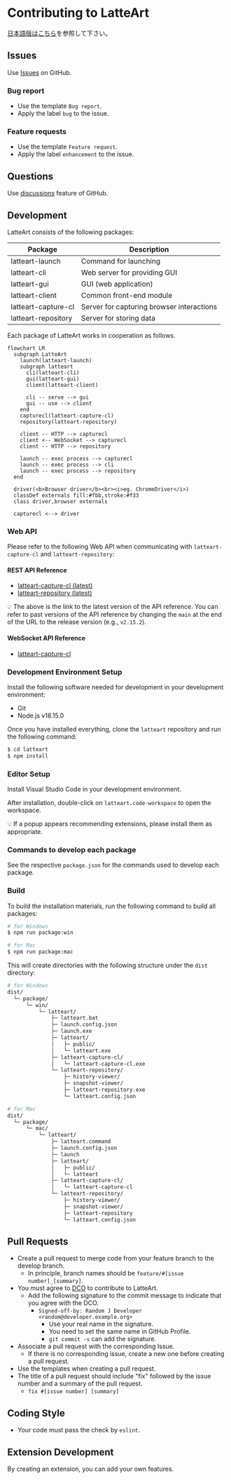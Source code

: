 # Contributing to LatteArt

[日本語版はこちら](contributing_ja.md)を参照して下さい。

## Issues

Use [Issues](https://github.com/latteart-org/latteart/issues) on GitHub.

### Bug report

- Use the template `Bug report`.
- Apply the label `bug` to the issue.

### Feature requests

- Use the template `Feature request`.
- Apply the label `enhancement` to the issue.

## Questions

Use [discussions](https://github.com/latteart-org/latteart/discussions) feature of GitHub.

## Development

LatteArt consists of the following packages:

| Package             | Description                               |
| ------------------- | ----------------------------------------- |
| latteart-launch     | Command for launching                     |
| latteart-cli        | Web server for providing GUI              |
| latteart-gui        | GUI (web application)                     |
| latteart-client     | Common front-end module                   |
| latteart-capture-cl | Server for capturing browser interactions |
| latteart-repository | Server for storing data                   |

Each package of LatteArt works in cooperation as follows.

```mermaid
flowchart LR
  subgraph LatteArt
    launch(latteart-launch)
    subgraph latteart
      cli(latteart-cli)
      gui(latteart-gui)
      client(latteart-client)

      cli -- serve --> gui
      gui -- use --> client
    end
    capturecl(latteart-capture-cl)
    repository(latteart-repository)

    client -- HTTP --> capturecl
    client <-- WebSocket --> capturecl
    client -- HTTP --> repository

    launch -- exec process --> capturecl
    launch -- exec process --> cli
    launch -- exec process --> repository
  end

  driver(<b>Browser driver</b><br><i>eg. ChromeDriver</i>)
  classDef externals fill:#fbb,stroke:#f33
  class driver,browser externals

  capturecl <--> driver
```

### Web API

Please refer to the following Web API when communicating with `latteart-capture-cl` and `latteart-repository`:

#### REST API Reference

- [latteart-capture-cl (latest)](https://latteart-org.github.io/latteart/docs/api/latteart-capture-cl/rest/main/)
- [latteart-repository (latest)](https://latteart-org.github.io/latteart/docs/api/latteart-repository/rest/main/)

:bulb: The above is the link to the latest version of the API reference. You can refer to past versions of the API reference by changing the `main` at the end of the URL to the release version (e.g., `v2.15.2`).

#### WebSocket API Reference

- [latteart-capture-cl](../packages/latteart-capture-cl/docs/api/websocket.md)

### Development Environment Setup

Install the following software needed for development in your development environment:

- Git
- Node.js v18.15.0

Once you have installed everything, clone the `latteart` repository and run the following command:

```bash
$ cd latteart
$ npm install
```

### Editor Setup

Install Visual Studio Code in your development environment.

After installation, double-click on `latteart.code-workspace` to open the workspace.

:bulb: If a popup appears recommending extensions, please install them as appropriate.

### Commands to develop each package

See the respective `package.json` for the commands used to develop each package.

### Build

To build the installation materials, run the following command to build all packages:

```bash
# for Windows
$ npm run package:win

# for Mac
$ npm run package:mac
```

This will create directories with the following structure under the `dist` directory:

```bash
# for Windows
dist/
  └─ package/
      └─ win/
          └─ latteart/
              ├─ latteart.bat
              ├─ launch.config.json
              ├─ launch.exe
              ├─ latteart/
              │   ├─ public/
              │   └─ latteart.exe
              ├─ latteart-capture-cl/
              │   └─ latteart-capture-cl.exe
              └─ latteart-repository/
                  ├─ history-viewer/
                  ├─ snapshot-viewer/
                  ├─ latteart-repository.exe
                  └─ latteart.config.json

# for Mac
dist/
  └─ package/
      └─ mac/
          └─ latteart/
              ├─ latteart.command
              ├─ launch.config.json
              ├─ launch
              ├─ latteart/
              │   ├─ public/
              │   └─ latteart
              ├─ latteart-capture-cl/
              │   └─ latteart-capture-cl
              └─ latteart-repository/
                  ├─ history-viewer/
                  ├─ snapshot-viewer/
                  ├─ latteart-repository
                  └─ latteart.config.json
```

## Pull Requests

- Create a pull request to merge code from your feature branch to the develop branch.
  - In principle, branch names should be `feature/#[issue number]_[summary]`.
- You must agree to [DCO](https://developercertificate.org/) to contribute to LatteArt.
  - Add the following signature to the commit message to indicate that you agree with the DCO.
    - `Signed-off-by: Random J Developer <random@developer.example.org>`
      - Use your real name in the signature.
      - You need to set the same name in GitHub Profile.
      - `git commit -s` can add the signature.
- Associate a pull request with the corresponding Issue.
  - If there is no corresponding issue, create a new one before creating a pull request.
- Use the templates when creating a pull request.
- The title of a pull request should include "fix" followed by the issue number and a summary of the pull request.
  - `fix #[issue number] [summary]`

## Coding Style

- Your code must pass the check by `eslint`.

## Extension Development

By creating an extension, you can add your own features.
